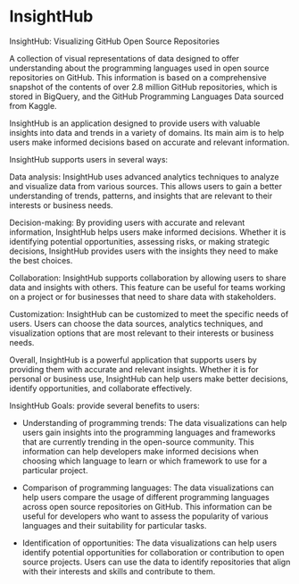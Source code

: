 # InsightHub
InsightHub: Visualizing GitHub Open Source Repositories

A collection of visual representations of data designed to offer understanding about the programming languages used in open source repositories on GitHub. This information is based on a comprehensive snapshot of the contents of over 2.8 million GitHub repositories, which is stored in BigQuery, and the GitHub Programming Languages Data sourced from Kaggle.



InsightHub is an application designed to provide users with valuable insights into data and trends in a variety of domains. Its main aim is to help users make informed decisions based on accurate and relevant information.

InsightHub supports users in several ways:

Data analysis: InsightHub uses advanced analytics techniques to analyze and visualize data from various sources. This allows users to gain a better understanding of trends, patterns, and insights that are relevant to their interests or business needs.

Decision-making: By providing users with accurate and relevant information, InsightHub helps users make informed decisions. Whether it is identifying potential opportunities, assessing risks, or making strategic decisions, InsightHub provides users with the insights they need to make the best choices.

Collaboration: InsightHub supports collaboration by allowing users to share data and insights with others. This feature can be useful for teams working on a project or for businesses that need to share data with stakeholders.

Customization: InsightHub can be customized to meet the specific needs of users. Users can choose the data sources, analytics techniques, and visualization options that are most relevant to their interests or business needs.

Overall, InsightHub is a powerful application that supports users by providing them with accurate and relevant insights. Whether it is for personal or business use, InsightHub can help users make better decisions, identify opportunities, and collaborate effectively.

InsightHub Goals:
provide several benefits to users:

* Understanding of programming trends: The data visualizations can help users gain insights into the programming languages and frameworks that are currently trending in the open-source community. This information can help developers make informed decisions when choosing which language to learn or which framework to use for a particular project.

* Comparison of programming languages: The data visualizations can help users compare the usage of different programming languages across open source repositories on GitHub. This information can be useful for developers who want to assess the popularity of various languages and their suitability for particular tasks.

* Identification of opportunities: The data visualizations can help users identify potential opportunities for collaboration or contribution to open source projects. Users can use the data to identify repositories that align with their interests and skills and contribute to them.
